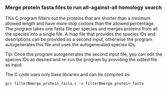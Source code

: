 ### Merge protein fasta files to run all-against-all homology search

This C program filters out the proteins that are shorter than a minimum allowed length and have more stop codons than the allowed percentage. The program takes one fasta file per species and merges proteins from all the species into a single file. A map file that provides the species IDs and descriptions can be provided as a second input, otherwise the program autogenerates this file and uses the autogenerated species IDs. 

Tip: Once this program autogenerates the second input file, you can edit the species IDs as desired and re-run the program by providing the edited file as input.

The C code uses only base libraries and can be compiled as: 

```
gcc filterNmerge_protein_fasta.c -o filterNmerge_protein_fasta
```
